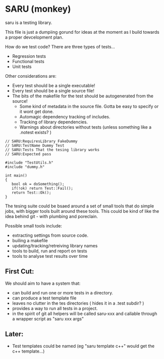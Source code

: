 # SARU (monkey)
saru is a testing library.

This file is just a dumpiing gorund for ideas at the moment as I build towards
a proper devcelopment plan.

How do we test code?
There are three types of tests...

* Regression tests
* Functional tests
* Unit tests

Other considerations are:

* Every test should be a single executable!
* Every test should be a single source file!
* The bits of the makefile for the test should be autogenerated from the source!
   * Some kind of metadata in the source file. Gotta be easy to specify or it wont get done.
   * Automagic dependency tracking of includes. 
   * Tracking of library dependencies.
   * Warnings about directories without tests (unless something like a .notest exists? )

~~~
// SARU:RequiresLibrary FakeDummy
// SARU:TestName Dummy Test
// SARU:Tests That the tesing library works
// SARU:Expected pass

#include "TestUtils.h"
#include "dummy.h"

int main()
{
   bool ok = doSomething();
   if(!ok) return Test::Fail();
   return Test::Ok();
}
~~~



The tesing suite could be bsaed around a set of small tools that do simple
jobs, with bigger tools built around these tools.
This could be kind of like the idea behind git - with plumbing and poreclain.

Possible small tools include:

* extracting settings from source code.
* builing a makefile
* updating/tracking/retreiving library names
* tools to build, run and report on tests
* tools to analyse test results over time


## First Cut:
We should aim to have a system that:

*  can build and run one or more tests in a directory.
*  can produce a test template file
*  leaves no clutter in the tes directories ( hides it in a .test subdir? )
*  provides a way to run all tests in a project.
*  in the spirit of git all helpers will be called saru-xxx and callable through a
   wrapper script as "saru xxx args"

## Later:

* Test templates could be named (eg "saru template c++" would get the c++ template...)



